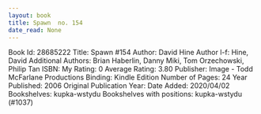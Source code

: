 ```yaml
---
layout: book
title: Spawn  no. 154
date_read: None
---
```


Book Id: 28685222
Title: Spawn #154
Author: David Hine
Author l-f: Hine, David
Additional Authors: Brian Haberlin, Danny Miki, Tom Orzechowski, Philip Tan
ISBN: 
My Rating: 0
Average Rating: 3.80
Publisher: Image - Todd McFarlane Productions
Binding: Kindle Edition
Number of Pages: 24
Year Published: 2006
Original Publication Year: 
Date Added: 2020/04/02
Bookshelves: kupka-wstydu
Bookshelves with positions: kupka-wstydu (#1037)

